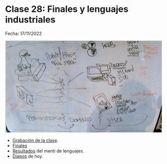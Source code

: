 # Clase 28: Finales y lenguajes industriales

Fecha: 17/11/2022

![arquitectura](assets/arq.png)

* [Grabación de la clase](https://drive.google.com/drive/folders/1FK8w82UCx-4UlHBFPAffq35D6UnIHbZN?usp=sharing).
* [Finales](https://www.pdep.com.ar/material/finales)
* [Resultados](assets/mentiLenguajes.pdf) del menti de lenguajes.
* [Diapos](https://docs.google.com/presentation/d/1yNG58HnFCPHuvbW1K0OK7lMnTAwuTxYFOct8sEiT0KA/edit?usp=sharing) de hoy.